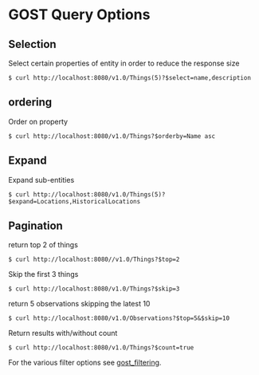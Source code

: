 # GOST Query Options

## Selection

Select certain properties of entity in order to reduce the response size

```
$ curl http://localhost:8080/v1.0/Things(5)?$select=name,description
```

## ordering

Order on property

```
$ curl http://localhost:8080/v1.0/Things?$orderby=Name asc
```

## Expand

Expand sub-entities

```
$ curl http://localhost:8080/v1.0/Things(5)?$expand=Locations,HistoricalLocations
```

## Pagination

return top 2 of things

```
$ curl http://localhost:8080//v1.0/Things?$top=2
```

Skip the first 3 things

```
$ curl http://localhost:8080/v1.0/Things?$skip=3
```

return 5 observations skipping the latest 10

```
$ curl http://localhost:8080/v1.0/Observations?$top=5&$skip=10
```

Return results with/without count

```
$ curl http://localhost:8080/v1.0/Things?$count=true
```

For the various filter options see <a href="gost_filtering.md">gost_filtering</a>.






